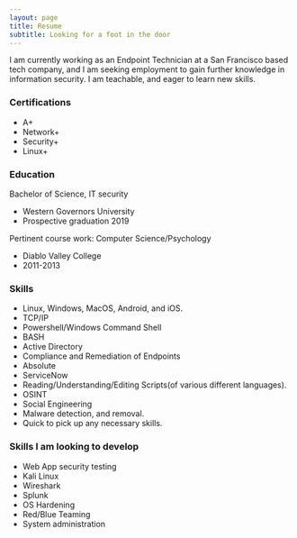 ```yaml
---
layout: page
title: Resume
subtitle: Looking for a foot in the door
---
```


I am currently working as an Endpoint Technician at a San Francisco based tech company, and I am seeking employment to gain further knowledge in information security.  I am teachable, and eager to learn new skills.


### Certifications

 - A+
 - Network+
 - Security+
 - Linux+

### Education

Bachelor of Science, IT security
 - Western Governors University
 - Prospective graduation 2019

Pertinent course work: Computer Science/Psychology
 - Diablo Valley College
 - 2011-2013

### Skills

 - Linux, Windows, MacOS, Android, and iOS.
 - TCP/IP
 - Powershell/Windows Command Shell
 - BASH
 - Active Directory
 - Compliance and Remediation of Endpoints
 - Absolute
 - ServiceNow
 - Reading/Understanding/Editing Scripts(of various different languages).
 - OSINT
 - Social Engineering
 - Malware detection, and removal.
 - Quick to pick up any necessary skills.

### Skills I am looking to develop

 - Web App security testing
 - Kali Linux
 - Wireshark
 - Splunk
 - OS Hardening
 - Red/Blue Teaming
 - System administration
